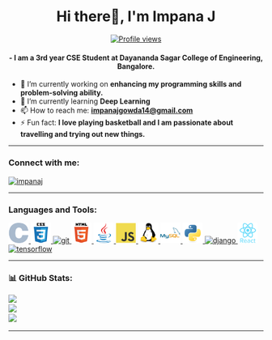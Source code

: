 <h1 align="center">Hi there👋, I'm Impana J</h1>
<p align="center">
  <a href="https://visitcount.itsvg.in">
    <img src="https://visitcount.itsvg.in/api?id=impanaj07&icon=0&color=0" alt="Profile views" />
  </a>
</p>

<h4 align="center">- I am a 3rd year CSE Student at Dayananda Sagar College of Engineering, Bangalore.</h4>

- 🔭 I’m currently working on **enhancing my programming skills and problem-solving ability.**  
- 🌱 I’m currently learning **Deep Learning**  
- 📫 How to reach me: **impanajgowda14@gmail.com**  
- ⚡ Fun fact: **I love playing basketball and I am passionate about travelling and trying out new things.**

---

<h3 align="left">Connect with me:</h3>
<p align="left">
  <a href="https://linkedin.com/in/impanaj" target="blank">
    <img align="center" src="https://raw.githubusercontent.com/rahuldkjain/github-profile-readme-generator/master/src/images/icons/Social/linked-in-alt.svg" alt="impanaj" height="30" width="40" />
  </a>
</p>

---

<h3 align="left">Languages and Tools:</h3>
<p align="left">
  <a href="https://www.cprogramming.com/" target="_blank" rel="noreferrer">
    <img src="https://raw.githubusercontent.com/devicons/devicon/master/icons/c/c-original.svg" alt="c" width="40" height="40"/>
  </a>
  <a href="https://www.w3schools.com/css/" target="_blank" rel="noreferrer">
    <img src="https://raw.githubusercontent.com/devicons/devicon/master/icons/css3/css3-original-wordmark.svg" alt="css3" width="40" height="40"/>
  </a>
  <a href="https://git-scm.com/" target="_blank" rel="noreferrer">
    <img src="https://www.vectorlogo.zone/logos/git-scm/git-scm-icon.svg" alt="git" width="40" height="40"/>
  </a>
  <a href="https://www.w3.org/html/" target="_blank" rel="noreferrer">
    <img src="https://raw.githubusercontent.com/devicons/devicon/master/icons/html5/html5-original-wordmark.svg" alt="html5" width="40" height="40"/>
  </a>
  <a href="https://www.java.com" target="_blank" rel="noreferrer">
    <img src="https://raw.githubusercontent.com/devicons/devicon/master/icons/java/java-original.svg" alt="java" width="40" height="40"/>
  </a>
  <a href="https://developer.mozilla.org/en-US/docs/Web/JavaScript" target="_blank" rel="noreferrer">
    <img src="https://raw.githubusercontent.com/devicons/devicon/master/icons/javascript/javascript-original.svg" alt="javascript" width="40" height="40"/>
  </a>
  <a href="https://www.linux.org/" target="_blank" rel="noreferrer">
    <img src="https://raw.githubusercontent.com/devicons/devicon/master/icons/linux/linux-original.svg" alt="linux" width="40" height="40"/>
  </a>
  <a href="https://www.mysql.com/" target="_blank" rel="noreferrer">
    <img src="https://raw.githubusercontent.com/devicons/devicon/master/icons/mysql/mysql-original-wordmark.svg" alt="mysql" width="40" height="40"/>
  </a>
  <a href="https://www.python.org" target="_blank" rel="noreferrer">
    <img src="https://raw.githubusercontent.com/devicons/devicon/master/icons/python/python-original.svg" alt="python" width="40" height="40"/>
  </a>
  <a href="https://www.djangoproject.com/" target="_blank" rel="noreferrer">
    <img src="https://cdn.worldvectorlogo.com/logos/django.svg" alt="django" width="40" height="40"/>
  </a>
  <a href="https://reactjs.org/" target="_blank" rel="noreferrer">
    <img src="https://raw.githubusercontent.com/devicons/devicon/master/icons/react/react-original-wordmark.svg" alt="react" width="40" height="40"/>
  </a>
  <a href="https://www.tensorflow.org/" target="_blank" rel="noreferrer">
    <img src="https://www.vectorlogo.zone/logos/tensorflow/tensorflow-icon.svg" alt="tensorflow" width="40" height="40"/>
  </a>
  
  <!-- ✅ Add more tools here like NumPy, Pandas, Keras, etc. -->
</p>

---

<h3 align="left">📊 GitHub Stats:</h3>
<p>
  <img src="https://github-readme-stats.vercel.app/api?username=impanaj07&theme=dark&hide_border=false&include_all_commits=false&count_private=false"/><br/>
  <img src="https://github-readme-streak-stats.herokuapp.com/?user=impanaj07&theme=dark&hide_border=false"/><br/>
  <img src="https://github-readme-stats.vercel.app/api/top-langs/?username=impanaj07&theme=dark&hide_border=false&include_all_commits=false&count_private=false&layout=compact"/>
</p>

---

<!-- Proudly created with GPRM ( https://gprm.itsvg.in ) -->
